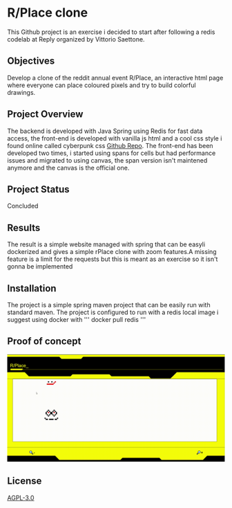 # R/Place clone

This Github project is an exercise i decided to start after following a redis codelab at Reply organized by Vittorio Saettone.

## Objectives

Develop a clone of the reddit annual event R/Place, an interactive html page where everyone can place coloured pixels and try to build colorful drawings.

## Project Overview
The backend is developed with Java Spring using Redis for fast data
access, the front-end is developed with vanilla js html and a cool css style i 
found online called cyberpunk css [Github Repo](https://github.com/gwannon/Cyberpunk-2077-theme-css). 
The front-end has been developed two times, i started using spans for cells but had performance issues
and migrated to using canvas, the span version isn't maintened anymore and the canvas is the official one.

## Project Status
Concluded

## Results
The result is a simple website managed with spring that can be easyli dockerized and gives a simple rPlace clone with zoom 
features.A missing feature is a limit for the requests but this is meant as an exercise so it isn't gonna be implemented

## Installation
The project is a simple spring maven project that can be easily run with standard maven. The project is configured to run with a redis local image
i suggest using docker with 
'''
docker pull redis
'''

## Proof of concept

![](https://raw.githubusercontent.com/AlessandroCavaglia/Reddit-R-place-clone/main/RPLACE_2.gif)

## License
[AGPL-3.0](https://choosealicense.com/licenses/agpl-3.0/)
